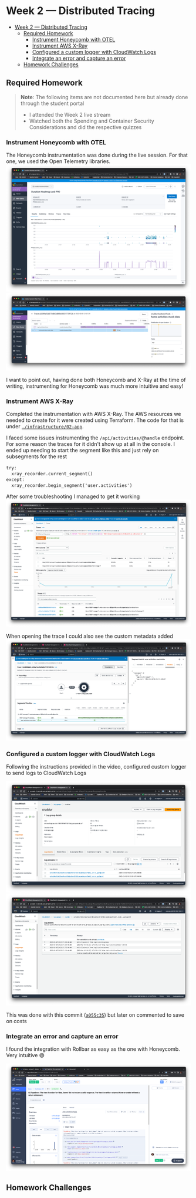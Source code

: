 # Week 2 — Distributed Tracing

- [Week 2 — Distributed Tracing](#week-2--distributed-tracing)
  - [Required Homework](#required-homework)
    - [Instrument Honeycomb with OTEL](#instrument-honeycomb-with-otel)
    - [Instrument AWS X-Ray](#instrument-aws-x-ray)
    - [Configured a custom logger with CloudWatch Logs](#configured-a-custom-logger-with-cloudwatch-logs)
    - [Integrate an error and capture an error](#integrate-an-error-and-capture-an-error)
  - [Homework Challenges](#homework-challenges)


## Required Homework
> **Note**: The following items are not documented here but already done through the student portal
> - I attended the Week 2 live stream
> - Watched both the Spending and Container Security Considerations and did the respective quizzes

### Instrument Honeycomb with OTEL
The Honeycomb instrumentation was done during the live session. For that one, we used the Open Telemetry libraries.
![](./assets/week2/honeycomb-query.png)
![](./assets/week2/honeycomb-metadata.png)

I want to point out, having done both Honeycomb and X-Ray at the time of writing, instrumenting for Honeycomb was much more intuitive and easy!

### Instrument AWS X-Ray
Completed the instrumentation with AWS X-Ray. The AWS resources we needed to create for it were created using Terraform.
The code for that is under [`./infrastructure/02-app`](./../infrastructure/02-app/).

I faced some issues instrumenting the `/api/activities/@handle` endpoint. For some reason the traces for it didn't show up at all in the console.
I ended up needing to start the segment like this and just rely on subsegments for the rest
```
try:
  xray_recorder.current_segment()
except:
  xray_recorder.begin_segment('user.activities')
```
After some troubleshooting I managed to get it working
![](./assets/week2/xray-query.png)

When opening the trace I could also see the custom metadata added
![](./assets/week2/xray-metadata.png)

### Configured a custom logger with CloudWatch Logs

Following the instructions provided in the video, configured custom logger to send logs to CloudWatch Logs

![](./assets/week2/cloudwatch-logs-group.png)
![](./assets/week2/cloudwatch-logs-stream.png)

This was done with this commit ([`a055c35`](https://github.com/romogo17/aws-bootcamp-cruddur-2023/commit/a055c350a04667b78362fcfd016b77df25b2ef3d)) but later on commented to save on costs

### Integrate an error and capture an error

I found the integration with Rollbar as easy as the one with Honeycomb. Very intuitive :smile:

![](./assets/week2/rollbar-error.png)

## Homework Challenges